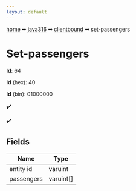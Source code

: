 ```yaml
---
layout: default
---
```


[home](/) ➡ [java316](/protocol/java316) ➡ [clientbound](/protocol/java316/clientbound) ➡ set-passengers

# Set-passengers

**Id**: 64

**Id** (hex): 40

**Id** (bin): 01000000

✔️

✔️

## Fields

Name | Type
---|---
entity id | varuint
passengers | varuint[]

